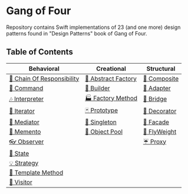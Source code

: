 # Gang of Four

Repository contains Swift implementations of 23 (and one more) design patterns found in "Design Patterns" book of Gang of Four.

## Table of Contents
 
| Behavioral | Creational | Structural|
| -----------| -----------| ----------|
|[🐝 Chain Of Responsibility](/Behavioral/ChainOfResponsibility/ChainOfResponsibility)|[🌰 Abstract Factory](/Creational/AbstractFactory/AbstractFactory)|[🌿 Composite](/Structural/Composite/Composite)|
|[👫 Command](/Behavioral/Command/Command)|[👷 Builder](/Creational/Builder/Builder)|[🔌 Adapter](/Structural/Adapter/Adapter)|
|[🎶 Interpreter](/Behavioral/Interpreter/Interpreter)|[🏭 Factory Method](/Creational/FactoryMethod/FactoryMethod)|[🌉 Bridge](/Structural/Bridge/Bridge)|
|[🍫 Iterator](/Behavioral/Iterator/Iterator)|[🃏 Prototype](/Creational/Prototype/Prototype)|[🍧 Decorator](/Structural/Decorator/Decorator)|
|[💐 Mediator](/Behavioral/Mediator/Mediator)|[💍 Singleton](/Creational/Singleton/Singleton)|[🎁 Facade](/Structural/Facade/Facade)|
|[💾 Memento](/Behavioral/Memento/Memento)|[🎱 Object Pool](/Creational/ObjectPool/ObjectPool)|[🍃 FlyWeight](/Structural/FlyWeight/FlyWeight)|
|[👓 Observer](/Behavioral/Observer/Observer)||[☔ Proxy](/Structural/Proxy/Proxy)|
|[🐉 State](/Behavioral/State/State)|||
|[💡 Strategy](/Behavioral/Strategy/Strategy)|||
|[📝 Template Method](/Behavioral/TemplateMethod/TemplateMethod)|||
|[🏃 Visitor](/Behavioral/Visitor/Visitor)|||







